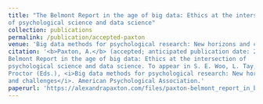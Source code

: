 ```yaml
---
title: "The Belmont Report in the age of big data: Ethics at the intersection
of psychological science and data science"
collection: publications
permalink: /publication/accepted-paxton
venue: 'Big data methods for psychological research: New horizons and challenges'
citation: '<b>Paxton, A.</b> (accepted; anticipated publication date: 2020). The
Belmont Report in the age of big data: Ethics at the intersection of
psychological science and data science. To appear in S. E. Woo, L. Tay, & R.
Proctor (Eds.), <i>Big data methods for psychological research: New horizons
and challenges</i>. American Psychological Association.'
paperurl: 'https://alexandrapaxton.com/files/paxton-belmont_report_in_big_data-accepted.pdf'
---
```

